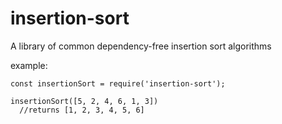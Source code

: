 # insertion-sort
A library of common dependency-free insertion sort algorithms

example:

```
const insertionSort = require('insertion-sort');

insertionSort([5, 2, 4, 6, 1, 3])
  //returns [1, 2, 3, 4, 5, 6]
```
